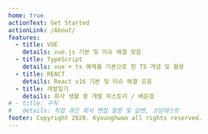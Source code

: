 ```yaml
---
home: true
actionText: Get Started
actionLink: /About/
features:
  - title: VUE
    details: vue.js 기본 및 이슈 해결 모음
  - title: TypeScript
    details: vue + ts 예제를 기본으로 한 TS 개념 및 활용
  - title: REACT
    details: React v16 기본 및 이슈 해결 모음
  - title: 개발일기
    details: 회사 생활 중 개발 히스토리 / 배운점
# - title: 구직
#   details: 직접 겪은 회사 면접 질문 및 답변, 코딩테스트
footer: Copyright 2020. Kyounghwan all rights reserved.
---
```

